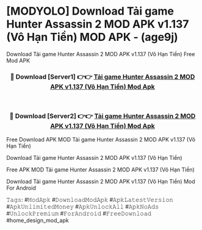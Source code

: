 # [MODYOLO] Download Tải game Hunter Assassin 2 MOD APK v1.137 (Vô Hạn Tiền) MOD APK - (age9j)
Download Tải game Hunter Assassin 2 MOD APK v1.137 (Vô Hạn Tiền) Free Mod APK

<div align="center">
<h3>🔴 Download [Server1] 👉👉 <a href="https://apk-comot.site?title=Tải_game_Hunter_Assassin_2_MOD_APK_v1.137_(Vô_Hạn_Tiền)">Tải game Hunter Assassin 2 MOD APK v1.137 (Vô Hạn Tiền) Mod Apk</a></h3><br>

<h3>🔴 Download [Server2] 👉👉 <a href="https://apk-comot.site?title=Tải_game_Hunter_Assassin_2_MOD_APK_v1.137_(Vô_Hạn_Tiền)">Tải game Hunter Assassin 2 MOD APK v1.137 (Vô Hạn Tiền) Mod Apk</a></h3>
</div>


Free Download APK MOD Tải game Hunter Assassin 2 MOD APK v1.137 (Vô Hạn Tiền)

Download Tải game Hunter Assassin 2 MOD APK v1.137 (Vô Hạn Tiền) 

Free APK MOD Tải game Hunter Assassin 2 MOD APK v1.137 (Vô Hạn Tiền) 

Download Tải game Hunter Assassin 2 MOD APK v1.137 (Vô Hạn Tiền) Mod For Android

𝚃𝚊𝚐𝚜: #𝙼𝚘𝚍𝙰𝚙𝚔 #𝙳𝚘𝚠𝚗𝚕𝚘𝚊𝚍𝙼𝚘𝚍𝙰𝚙𝚔 #𝙰𝚙𝚔𝙻𝚊𝚝𝚎𝚜𝚝𝚅𝚎𝚛𝚜𝚒𝚘𝚗 #𝙰𝚙𝚔𝚄𝚗𝚕𝚒𝚖𝚒𝚝𝚎𝚍𝙼𝚘𝚗𝚎𝚢 #𝙰𝚙𝚔𝚄𝚗𝚕𝚘𝚌𝚔𝙰𝚕𝚕 #𝙰𝚙𝚔𝙽𝚘𝙰𝚍𝚜 #𝚄𝚗𝚕𝚘𝚌𝚔𝙿𝚛𝚎𝚖𝚒𝚞𝚖 #𝙵𝚘𝚛𝙰𝚗𝚍𝚛𝚘𝚒𝚍 #𝙵𝚛𝚎𝚎𝙳𝚘𝚠𝚗𝚕𝚘𝚊𝚍 #home_design_mod_apk